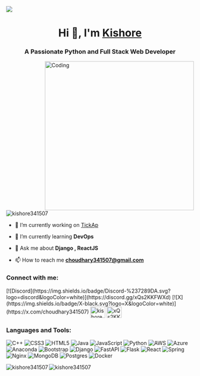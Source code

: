 <img align="center" src="https://tickap.com/static/images/git-banner.png">
<h1 align="center">Hi 👋, I'm <a href="#">Kishore</a></h1>
<h3 align="center">A Passionate Python and Full Stack Web Developer</h3>

<img align="right" alt="Coding" width="400" src="https://i.pinimg.com/originals/e8/f4/53/e8f453469a3ec97ecd354df465d73913.gif">

<p align="left"> <img src="https://komarev.com/ghpvc/?username=kishore341507&label=Profile%20views&color=0e75b6&style=flat" alt="kishore341507" /> </p>

- 🔭 I’m currently working on [TickAp](https://tickap.com/api)

- 🌱 I’m currently learning **DevOps**

- 💬 Ask me about **Django , ReactJS**

- 📫 How to reach me **choudhary341507@gmail.com**

<h3 align="left">Connect with me:</h3>
<!-- <p align="left"> -->
  [![Discord](https://img.shields.io/badge/Discord-%237289DA.svg?logo=discord&logoColor=white)](https://discord.gg/xQs2KKFWXd) [![X](https://img.shields.io/badge/X-black.svg?logo=X&logoColor=white)](https://x.com/choudhary341507) 
<a href="https://twitter.com/choudhary341507" target="blank"><img align="center" src="https://raw.githubusercontent.com/rahuldkjain/github-profile-readme-generator/master/src/images/icons/Social/twitter.svg" alt="kishore341507" height="30" width="40" /></a>
<!-- <a href="https://linkedin.com/in/kishore341507" target="blank"><img align="center" src="https://raw.githubusercontent.com/rahuldkjain/github-profile-readme-generator/master/src/images/icons/Social/linked-in-alt.svg" alt="kishore341507" height="30" width="40" /></a> -->
<a href="https://discord.gg/xQs2KKFWXd" target="blank"><img align="center" src="https://raw.githubusercontent.com/rahuldkjain/github-profile-readme-generator/master/src/images/icons/Social/discord.svg" alt="xQs2KKFWXd" height="30" width="40" /></a>
<!-- </p> -->

<h3 align="left">Languages and Tools:</h3>

![C++](https://img.shields.io/badge/c++-%2300599C.svg?style=flat&logo=c%2B%2B&logoColor=white) ![CSS3](https://img.shields.io/badge/css3-%231572B6.svg?style=flat&logo=css3&logoColor=white) ![HTML5](https://img.shields.io/badge/html5-%23E34F26.svg?style=flat&logo=html5&logoColor=white) ![Java](https://img.shields.io/badge/java-%23ED8B00.svg?style=flat&logo=openjdk&logoColor=white) ![JavaScript](https://img.shields.io/badge/javascript-%23323330.svg?style=flat&logo=javascript&logoColor=%23F7DF1E) ![Python](https://img.shields.io/badge/python-3670A0?style=flat&logo=python&logoColor=ffdd54) ![AWS](https://img.shields.io/badge/AWS-%23FF9900.svg?style=flat&logo=amazon-aws&logoColor=white) ![Azure](https://img.shields.io/badge/azure-%230072C6.svg?style=flat&logo=microsoftazure&logoColor=white) ![Anaconda](https://img.shields.io/badge/Anaconda-%2344A833.svg?style=flat&logo=anaconda&logoColor=white) ![Bootstrap](https://img.shields.io/badge/bootstrap-%238511FA.svg?style=flat&logo=bootstrap&logoColor=white) ![Django](https://img.shields.io/badge/django-%23092E20.svg?style=flat&logo=django&logoColor=white) ![FastAPI](https://img.shields.io/badge/FastAPI-005571?style=flat&logo=fastapi) ![Flask](https://img.shields.io/badge/flask-%23000.svg?style=flat&logo=flask&logoColor=white) ![React](https://img.shields.io/badge/react-%2320232a.svg?style=flat&logo=react&logoColor=%2361DAFB) ![Spring](https://img.shields.io/badge/spring-%236DB33F.svg?style=flat&logo=spring&logoColor=white) ![Nginx](https://img.shields.io/badge/nginx-%23009639.svg?style=flat&logo=nginx&logoColor=white) ![MongoDB](https://img.shields.io/badge/MongoDB-%234ea94b.svg?style=flat&logo=mongodb&logoColor=white) ![Postgres](https://img.shields.io/badge/postgres-%23316192.svg?style=flat&logo=postgresql&logoColor=white) ![Docker](https://img.shields.io/badge/docker-%230db7ed.svg?style=flat&logo=docker&logoColor=white)

<p><img align="left" src="https://github-readme-stats.vercel.app/api/top-langs?username=kishore341507&show_icons=true&theme=radical&locale=en&layout=compact" alt="kishore341507" /></p>
<!-- <p>&nbsp;<img align="center" src="https://github-readme-stats.vercel.app/api?username=kishore341507&show_icons=true&theme=radical&locale=en" alt="kishore341507" /></p> -->
<p><img align="center" src="https://github-readme-streak-stats.herokuapp.com/?user=kishore341507&theme=radical" alt="kishore341507" /></p>
